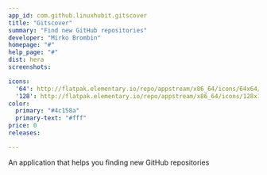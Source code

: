 ```yaml
---
app_id: com.github.linuxhubit.gitscover
title: "Gitscover"
summary: "Find new GitHub repositories"
developer: "Mirko Brombin"
homepage: "#"
help_page: "#"
dist: hera
screenshots:

icons:
  '64': http://flatpak.elementary.io/repo/appstream/x86_64/icons/64x64/com.github.linuxhubit.gitscover.png
  '128': http://flatpak.elementary.io/repo/appstream/x86_64/icons/128x128/com.github.linuxhubit.gitscover.png
color:
  primary: "#4c158a"
  primary-text: "#fff"
price: 0
releases:

---
```


An application that helps you finding new GitHub repositories